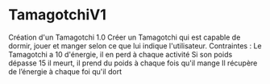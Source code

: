 # TamagotchiV1
Création d'un Tamagotchi 1.0 Créer un Tamagotchi qui est capable de dormir, jouer et manger selon ce que lui indique l'utilisateur.  Contraintes :  Le Tamagotchi a 10 d'énergie, il en perd à chaque activité Si son poids dépasse 15 il meurt, il prend du poids à chaque fois qu'il mange Il récupère de l’énergie à chaque foi qu'il dort
